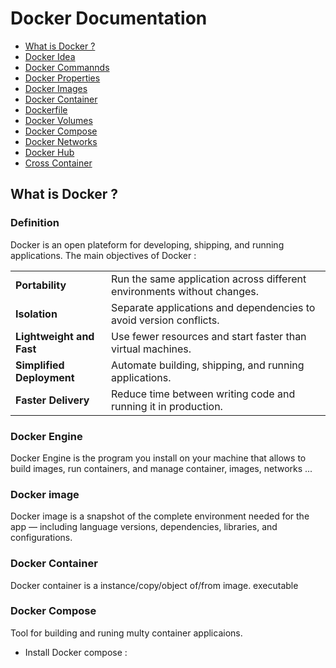 # Docker Documentation

- [What is Docker ?](#docker-documentation)
- [Docker Idea](#docker-idea)
- [Docker Commannds](./docker-commands.md)
- [Docker Properties](#container-history)
- [Docker Images](#container-history)
- [Docker Container](#container-history)
- [Dockerfile](./docker-file.md)
- [Docker Volumes](#docker-compose)
- [Docker Compose](#container-history)
- [Docker Networks](#container-history)
- [Docker Hub](#container-history)
- [Cross Container](#container-history)

## What is Docker ?

### Definition

Docker is an open plateform for developing, shipping, and running applications.
The main objectives of Docker :  

|||
| --------------------- | ----------------------------------------------------------------------- |
| **Portability** | Run the same application across different environments without changes. |
| **Isolation** | Separate applications and dependencies to avoid version conflicts. |
| **Lightweight and Fast** | Use fewer resources and start faster than virtual machines. |
| **Simplified Deployment**| Automate building, shipping, and running applications. |
| **Faster Delivery** | Reduce time between writing code and running it in production. |

### Docker Engine 
Docker Engine is the program you install on your machine that allows to build images, run containers, and manage container, images, networks ...

### Docker image 
Docker image is a snapshot of the complete environment needed for the app — including language versions, dependencies, libraries, and configurations.


### Docker Container 
Docker container is a instance/copy/object of/from image. executable

### Docker Compose

Tool for building and runing multy container applicaions.

- Install Docker compose : 



